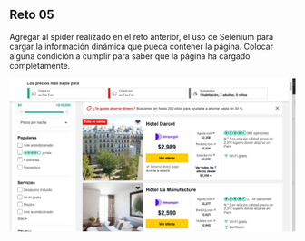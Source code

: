 ## Reto 05

Agregar al spider realizado en el reto anterior, el uso de Selenium para cargar la información dinámica que pueda contener la página.
Colocar alguna condición a cumplir para saber que la página ha cargado completamente.

![Hoteles en Paris](../reto02/paris.png)